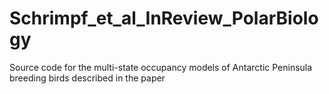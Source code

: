# Schrimpf_et_al_InReview_PolarBiology
Source code for the multi-state occupancy models of Antarctic Peninsula breeding birds described in the paper
